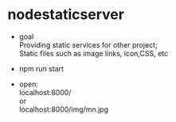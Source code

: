 # nodestaticserver
- goal    
Providing static services for other project;    
Static files such as image links, icon,CSS, etc

- npm run start 

- open:   
localhost:8000/   
or  
localhost:8000/img/mn.jpg

